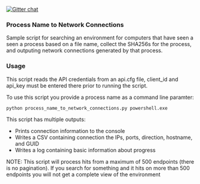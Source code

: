 [![Gitter chat](https://img.shields.io/badge/gitter-join%20chat-brightgreen.svg)](https://gitter.im/CiscoSecurity/AMP-for-Endpoints "Gitter chat")

### Process Name to Network Connections

Sample script for searching an environment for computers that have seen a seen a process based on a file name, collect the SHA256s for the process, and outputing network connections generated by that process.

### Usage
This script reads the API credentials from an api.cfg file, client_id and api_key must be entered there prior to running the script.

To use this script you provide a process name as a command line paramter:
```
python process_name_to_network_connections.py powershell.exe
```

This script has multiple outputs:
* Prints connection information to the console
* Writes a CSV containing connection the IPs, ports, direction, hostname, and GUID
* Writes a log containing basic information about progress

NOTE: This script will process hits from a maximum of 500 endpoints (there is no pagination). If you search for something and it hits on more than 500 endpoints you will not get a complete view of the environment

